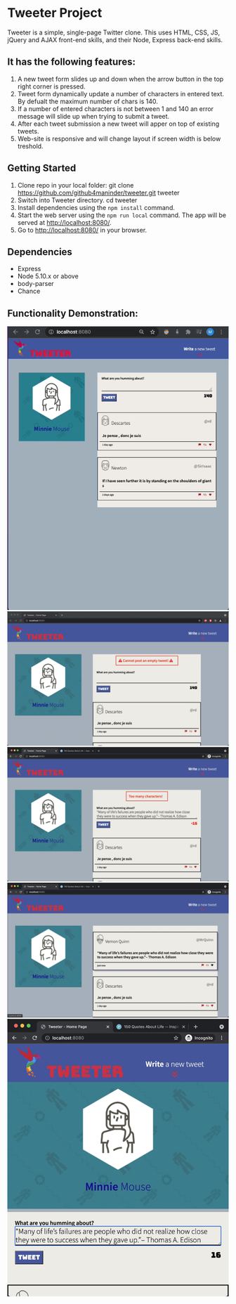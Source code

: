 # Tweeter Project

Tweeter is a simple, single-page Twitter clone. This uses HTML, CSS, JS, jQuery and AJAX front-end skills, and their Node, Express back-end skills.

## It has the following features:

1. A new tweet form slides up and down when the arrow button in the top right corner is pressed.
2. Tweet form dynamically update a number of characters in entered text. By defualt the maximum number of chars is 140.
3. If a number of entered characters is not between 1 and 140 an error message will slide up when trying to submit a tweet.
4. After each tweet submission a new tweet will apper on top of existing tweets.
5. Web-site is responsive and will change layout if screen width is below treshold.


## Getting Started

1. Clone repo in your local folder: git clone https://github.com/github4maninder/tweeter.git tweeter
2. Switch into Tweeter directory. cd tweeter
3. Install dependencies using the `npm install` command.
3. Start the web server using the `npm run local` command. The app will be served at <http://localhost:8080/>.
4. Go to <http://localhost:8080/> in your browser.

## Dependencies

- Express
- Node 5.10.x or above
- body-parser
- Chance

## Functionality Demonstration:

!["New Tweet"](public/docs/homepage.gir.gif)
!["Error 1(Tweet is too Short)"](public/docs/tooShort.JPG)
!["Error 2 (Tweet is too Long)"](public/docs/tooLong.JPG)
!["Hover over"](public/docs/hoverView.JPG)
!["Screen resize on mobile"](public/docs/phoneView.JPG)
